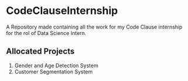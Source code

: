# CodeClauseInternship
A Repository made containing all the work for my Code Clause internship for the rol of Data Science Intern.

<h2>Allocated Projects</h2>
<ol>
  <li>Gender and Age Detection System</li>
  <li>Customer Segmentation System</li>
</ol>
